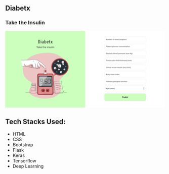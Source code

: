 ## Diabetx
### Take the Insulin

![](image.PNG)


## Tech Stacks Used:

- HTML
- CSS
- Bootstrap
- Flask
- Keras
- Tensorflow
- Deep Learning
